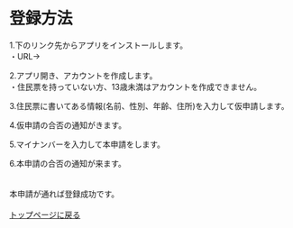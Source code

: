 # 登録方法
1.下のリンク先からアプリをインストールします。  
・URL→<br>

2.アプリ開き、アカウントを作成します。  
・住民票を持っていない方、13歳未満はアカウントを作成できません。  

3.住民票に書いてある情報(名前、性別、年齢、住所)を入力して仮申請します。  

4.仮申請の合否の通知がきます。  

5.マイナンバーを入力して本申請をします。  

6.本申請の合否の通知が来ます。<br><br><br>
本申請が通れば登録成功です。<br>
<br>
[トップページに戻る](https://16-2505-058-4.github.io/app/index)
